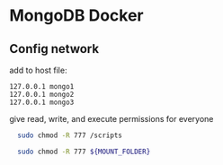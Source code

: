 # MongoDB Docker

## Config network
add to host file: 
```
127.0.0.1 mongo1
127.0.0.1 mongo2
127.0.0.1 mongo3
```

give read, write, and execute permissions for everyone
```sh
  sudo chmod -R 777 /scripts
```

```sh
  sudo chmod -R 777 ${MOUNT_FOLDER}
```